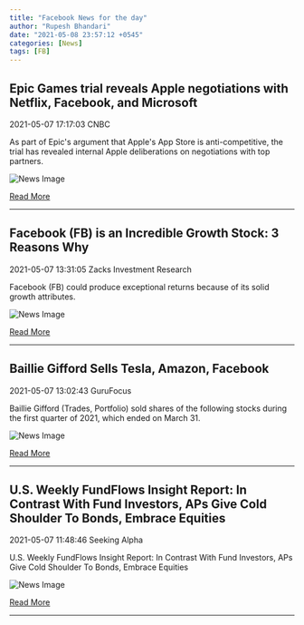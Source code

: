 ```yaml
---
title: "Facebook News for the day"
author: "Rupesh Bhandari"
date: "2021-05-08 23:57:12 +0545"
categories: [News]
tags: [FB]
---
```


## Epic Games trial reveals Apple negotiations with Netflix, Facebook, and Microsoft

2021-05-07 17:17:03 CNBC

As part of Epic's argument that Apple's App Store is anti-competitive, the trial has revealed internal Apple deliberations on negotiations with top partners.

![News Image](https://cdn.snapi.dev/images/v1/u/a/105309047-1530624182467app-store-812457.jpg)

[Read More](https://www.cnbc.com/2021/05/07/epic-trial-reveals-apple-negotiations-with-netflix-facebook-microsoft.html)

---
        
## Facebook (FB) is an Incredible Growth Stock: 3 Reasons Why

2021-05-07 13:31:05 Zacks Investment Research

Facebook (FB) could produce exceptional returns because of its solid growth attributes.

![News Image](https://cdn.snapi.dev/images/v1/w/v/m02d20190603t2i1393923417rlynxnpef521h0w640-812001.jpg)

[Read More](https://www.zacks.com/stock/news/1516724/facebook-fb-is-an-incredible-growth-stock-3-reasons-why)

---
        
## Baillie Gifford Sells Tesla, Amazon, Facebook

2021-05-07 13:02:43 GuruFocus

Baillie Gifford (Trades, Portfolio) sold shares of the following stocks during the first quarter of 2021, which ended on March 31.

![News Image](https://cdn.snapi.dev/images/v1/w/b/ff223-1-811956.jpg)

[Read More](https://www.gurufocus.com/news/1419736/baillie-gifford-sells-tesla-amazon-facebook)

---
        
## U.S. Weekly FundFlows Insight Report: In Contrast With Fund Investors, APs Give Cold Shoulder To Bonds, Embrace Equities

2021-05-07 11:48:46 Seeking Alpha

U.S. Weekly FundFlows Insight Report: In Contrast With Fund Investors, APs Give Cold Shoulder To Bonds, Embrace Equities

![News Image](https://cdn.snapi.dev/images/v1/v/c/computer-electronic1-811732.jpg)

[Read More](https://seekingalpha.com/article/4425536-u-s-weekly-fundflows-insight-report-in-contrast-fund-investors-aps-give-cold-shoulder-to)

---
        